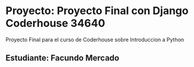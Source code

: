 # Proyecto: Proyecto Final con Django Coderhouse 34640
Proyecto Final para el curso de Coderhouse sobre Introduccion a Python

## Estudiante: Facundo Mercado
